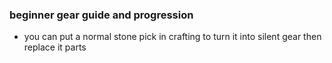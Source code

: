 ### beginner gear guide and progression

* you can put a normal stone pick in crafting to turn it into silent gear then replace it parts